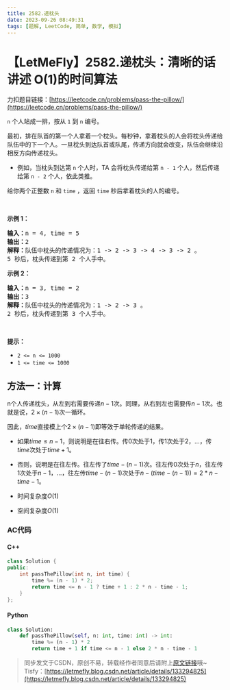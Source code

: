 ```yaml
---
title: 2582.递枕头
date: 2023-09-26 08:49:31
tags: [题解, LeetCode, 简单, 数学, 模拟]
---
```


# 【LetMeFly】2582.递枕头：清晰的话讲述 O(1)的时间算法

力扣题目链接：[https://leetcode.cn/problems/pass-the-pillow/](https://leetcode.cn/problems/pass-the-pillow/)

<p><code>n</code> 个人站成一排，按从 <code>1</code> 到 <code>n</code> 编号。</p>

<p>最初，排在队首的第一个人拿着一个枕头。每秒钟，拿着枕头的人会将枕头传递给队伍中的下一个人。一旦枕头到达队首或队尾，传递方向就会改变，队伍会继续沿相反方向传递枕头。</p>

<ul>
	<li>例如，当枕头到达第 <code>n</code> 个人时，TA 会将枕头传递给第 <code>n - 1</code> 个人，然后传递给第 <code>n - 2</code> 个人，依此类推。</li>
</ul>

<p>给你两个正整数 <code>n</code> 和 <code>time</code> ，返回 <code>time</code> 秒后拿着枕头的人的编号。</p>

<p>&nbsp;</p>

<p><strong>示例 1：</strong></p>

<pre>
<strong>输入：</strong>n = 4, time = 5
<strong>输出：</strong>2
<strong>解释：</strong>队伍中枕头的传递情况为：1 -&gt; 2 -&gt; 3 -&gt; 4 -&gt; 3 -&gt; 2 。
5 秒后，枕头传递到第 2 个人手中。
</pre>

<p><strong>示例 2：</strong></p>

<pre>
<strong>输入：</strong>n = 3, time = 2
<strong>输出：</strong>3
<strong>解释：</strong>队伍中枕头的传递情况为：1 -&gt; 2 -&gt; 3 。
2 秒后，枕头传递到第 3 个人手中。
</pre>

<p>&nbsp;</p>

<p><strong>提示：</strong></p>

<ul>
	<li><code>2 &lt;= n &lt;= 1000</code></li>
	<li><code>1 &lt;= time &lt;= 1000</code></li>
</ul>


    
## 方法一：计算

n个人传递枕头，从左到右需要传递$n-1$次。同理，从右到左也需要传$n-1$次。也就是说，$2\times(n-1)$次一循环。

因此，$time$直接模上个$2\times(n-1)$即等效于单轮传递的结果。

+ 如果$time\leq n-1$，则说明是在往右传。传$0$次处于$1$，传$1$次处于$2$，...，传$time$次处于$time + 1$。
+ 否则，说明是在往左传。往左传了$time - (n - 1)$次。往左传$0$次处于$n$，往左传$1$次处于$n-1$，...，往左传$time - (n - 1)$次处于$n - (time - (n - 1)) = 2 * n - time - 1$。

+ 时间复杂度$O(1)$
+ 空间复杂度$O(1)$

### AC代码

#### C++

```cpp
class Solution {
public:
    int passThePillow(int n, int time) {
        time %= (n - 1) * 2;
        return time <= n - 1 ? time + 1 : 2 * n - time - 1;
    }
};
```

#### Python

```python
class Solution:
    def passThePillow(self, n: int, time: int) -> int:
        time %= (n - 1) * 2
        return time + 1 if time <= n - 1 else 2 * n - time - 1
```

> 同步发文于CSDN，原创不易，转载经作者同意后请附上[原文链接](https://blog.tisfy.eu.org/2023/09/26/LeetCode%202582.%E9%80%92%E6%9E%95%E5%A4%B4/)哦~
> Tisfy：[https://letmefly.blog.csdn.net/article/details/133294825](https://letmefly.blog.csdn.net/article/details/133294825)
